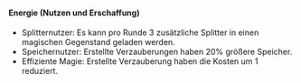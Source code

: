 #### Energie (Nutzen und Erschaffung)

* Splitternutzer: Es kann pro Runde 3 zusätzliche Splitter in einen magischen Gegenstand geladen werden.
* Speichernutzer: Erstellte Verzauberungen haben 20% größere Speicher.
* Effiziente Magie: Erstellte Verzauberung haben die Kosten um 1 reduziert.
